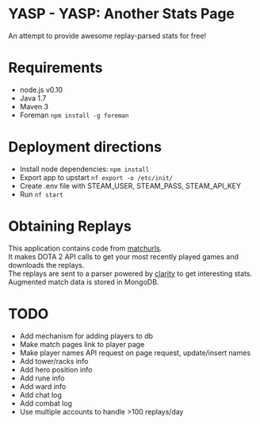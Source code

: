 YASP - YASP: Another Stats Page
====

An attempt to provide awesome replay-parsed stats for free!  

Requirements
====
* node.js v0.10
* Java 1.7
* Maven 3
* Foreman `npm install -g foreman`

Deployment directions
====
* Install node dependencies: `npm install`
* Export app to upstart `nf export -o /etc/init/`
* Create .env file with STEAM_USER, STEAM_PASS, STEAM_API_KEY
* Run `nf start`

Obtaining Replays
====
This application contains code from [matchurls](https://rjackson.me/tools/matchurls).  
It makes DOTA 2 API calls to get your most recently played games and downloads the replays.  
The replays are sent to a parser powered by [clarity](https://github.com/skadistats/clarity) to get interesting stats.  
Augmented match data is stored in MongoDB.

TODO
====
* Add mechanism for adding players to db
* Make match pages link to player page
* Make player names API request on page request, update/insert names
* Add tower/racks info
* Add hero position info
* Add rune info
* Add ward info
* Add chat log
* Add combat log
* Use multiple accounts to handle >100 replays/day
